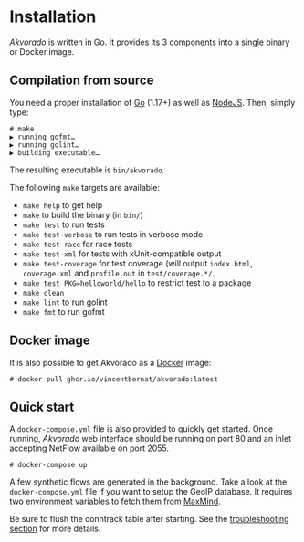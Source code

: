 # Installation

*Akvorado* is written in Go. It provides its 3 components into a
single binary or Docker image.

## Compilation from source

You need a proper installation of [Go](https://go.dev/doc/install)
(1.17+) as well as [NodeJS](https://nodejs.org/en/download/). Then,
simply type:

```console
# make
▶ running gofmt…
▶ running golint…
▶ building executable…
```

The resulting executable is `bin/akvorado`.

The following `make` targets are available:

 - `make help` to get help
 - `make` to build the binary (in `bin/`)
 - `make test` to run tests
 - `make test-verbose` to run tests in verbose mode
 - `make test-race` for race tests
 - `make test-xml` for tests with xUnit-compatible output
 - `make test-coverage` for test coverage (will output `index.html`,
   `coverage.xml` and `profile.out` in `test/coverage.*/`.
 - `make test PKG=helloworld/hello` to restrict test to a package
 - `make clean`
 - `make lint` to run golint
 - `make fmt` to run gofmt

## Docker image

It is also possible to get Akvorado as a
[Docker](https://docs.docker.com/get-docker) image:

```console
# docker pull ghcr.io/vincentbernat/akvorado:latest
```

## Quick start

A `docker-compose.yml` file is also provided to quickly get started.
Once running, *Akvorado* web interface should be running on port 80
and an inlet accepting NetFlow available on port 2055.

```console
# docker-compose up
```

A few synthetic flows are generated in the background. Take a look at
the `docker-compose.yml` file if you want to setup the GeoIP database.
It requires two environment variables to fetch them from
[MaxMind](https://dev.maxmind.com/geoip/geolite2-free-geolocation-data).

Be sure to flush the conntrack table after starting. See the
[troubleshooting section](05-troubleshooting.md#no-packets-received)
for more details.
